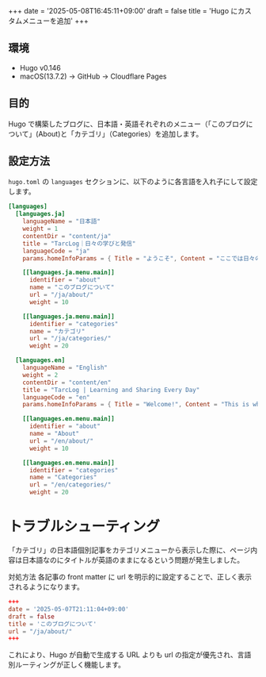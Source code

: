 +++
date = '2025-05-08T16:45:11+09:00'
draft = false
title = 'Hugo にカスタムメニューを追加'
+++


## 環境

- Hugo v0.146
- macOS(13.7.2) → GitHub → Cloudflare Pages

## 目的

Hugo で構築したブログに、日本語・英語それぞれのメニュー（「このブログについて」(About)と「カテゴリ」（Categories）を追加します。

## 設定方法

`hugo.toml` の `languages` セクションに、以下のように各言語を入れ子にして設定します。

````toml
[languages]
  [languages.ja]
    languageName = "日本語"
    weight = 1
    contentDir = "content/ja"
    title = "TarcLog｜日々の学びと発信"
    languageCode = "ja"
    params.homeInfoParams = { Title = "ようこそ", Content = "ここでは日々の学びや試行錯誤を共有しています。" }

    [[languages.ja.menu.main]]
      identifier = "about"
      name = "このブログについて"
      url = "/ja/about/"
      weight = 10

    [[languages.ja.menu.main]]
      identifier = "categories"
      name = "カテゴリ"
      url = "/ja/categories/"
      weight = 20

  [languages.en]
    languageName = "English"
    weight = 2
    contentDir = "content/en"
    title = "TarcLog | Learning and Sharing Every Day"
    languageCode = "en"
    params.homeInfoParams = { Title = "Welcome!", Content = "This is where I share my daily learning and trial-and-error experiences." }

    [[languages.en.menu.main]]
      identifier = "about"
      name = "About"
      url = "/en/about/"
      weight = 10

    [[languages.en.menu.main]]
      identifier = "categories"
      name = "Categories"
      url = "/en/categories/"
      weight = 20


````


# トラブルシューティング
「カテゴリ」の日本語個別記事をカテゴリメニューから表示した際に、ページ内容は日本語なのにタイトルが英語のままになるという問題が発生しました。

対処方法
各記事の front matter に url を明示的に設定することで、正しく表示されるようになります。

````toml
+++
date = '2025-05-07T21:11:04+09:00'
draft = false
title = 'このブログについて'
url = "/ja/about/"
+++

````

これにより、Hugo が自動で生成する URL よりも url の指定が優先され、言語別ルーティングが正しく機能します。
